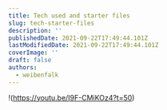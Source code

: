 ```yaml
---
title: Tech used and starter files
slug: tech-starter-files
description: ''
publishedDate: 2021-09-22T17:49:44.101Z
lastModifiedDate: 2021-09-22T17:49:44.101Z
coverImage: ''
draft: false
authors:
  - weibenfalk
---
```


!(https://youtu.be/I9F-CMiKOz4?t=50)

